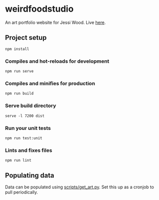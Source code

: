 # weirdfoodstudio

An art portfolio website for Jessi Wood. Live [here](weirdfoodstudio.ca).


## Project setup
```
npm install
```

### Compiles and hot-reloads for development
```
npm run serve
```

### Compiles and minifies for production
```
npm run build
```

### Serve build directory
```
serve -l 7200 dist
```

### Run your unit tests
```
npm run test:unit
```

### Lints and fixes files
```
npm run lint
```

## Populating data

Data can be populated using [scripts/get_art.py](scripts/get_art.py). Set this up as a cronjob to pull periodically.
